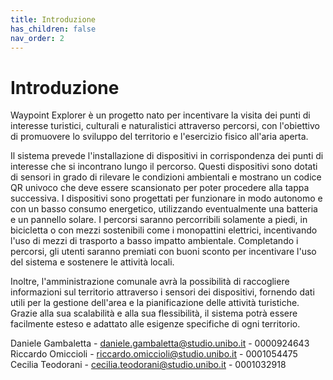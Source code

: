 ```yaml
---
title: Introduzione
has_children: false
nav_order: 2
---
```


# Introduzione
Waypoint Explorer è un progetto nato per incentivare la visita dei punti di interesse turistici, culturali e naturalistici attraverso percorsi, con l'obiettivo di promuovere lo sviluppo del territorio e l'esercizio fisico all'aria aperta.

Il sistema prevede l'installazione di dispositivi in corrispondenza dei punti di interesse che si incontrano lungo il percorso. Questi dispositivi sono dotati di sensori in grado di rilevare le condizioni ambientali e mostrano un codice QR univoco che deve essere scansionato per poter procedere alla tappa successiva. I dispositivi sono progettati per funzionare in modo autonomo e con un basso consumo energetico, utilizzando eventualmente una batteria e un pannello solare. I percorsi saranno percorribili solamente a piedi, in bicicletta o con mezzi sostenibili come i monopattini elettrici, incentivando l'uso di mezzi di trasporto a basso impatto ambientale. Completando i percorsi, gli utenti saranno premiati con buoni sconto per incentivare l'uso del sistema e sostenere le attività locali.

Inoltre, l'amministrazione comunale avrà la possibilità di raccogliere informazioni sul territorio attraverso i sensori dei dispositivi, fornendo dati utili per la gestione dell'area e la pianificazione delle attività turistiche. Grazie alla sua scalabilità e alla sua flessibilità, il sistema potrà essere facilmente esteso e adattato alle esigenze specifiche di ogni territorio.

Daniele Gambaletta - daniele.gambaletta@studio.unibo.it - 0000924643\
Riccardo Omiccioli - riccardo.omiccioli@studio.unibo.it - 0001054475\
Cecilia Teodorani - cecilia.teodorani@studio.unibo.it - 0001032918
